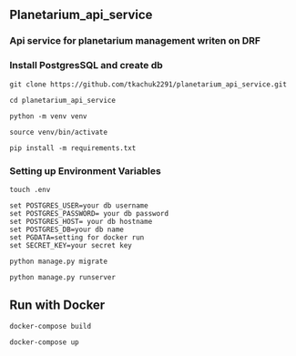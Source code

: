  ## Planetarium_api_service
### Api service for planetarium management writen on DRF  


###  Install PostgresSQL and create db
```shell
git clone https://github.com/tkachuk2291/planetarium_api_service.git 
``` 
```shell
cd planetarium_api_service  
```
```shell
python -m venv venv  
``` 
```shell
source venv/bin/activate  
```
```shell
pip install -m requirements.txt  
```
### Setting up Environment Variables
```shell
touch .env  
```

```
set POSTGRES_USER=your db username  
set POSTGRES_PASSWORD= your db password  
set POSTGRES_HOST= your db hostname  
set POSTGRES_DB=your db name  
set PGDATA=setting for docker run  
set SECRET_KEY=your secret key  
```
```shell
python manage.py migrate  
```
```shell
python manage.py runserver  
```
## Run with Docker
```shell
docker-compose build  
```
```shell
docker-compose up 
```








